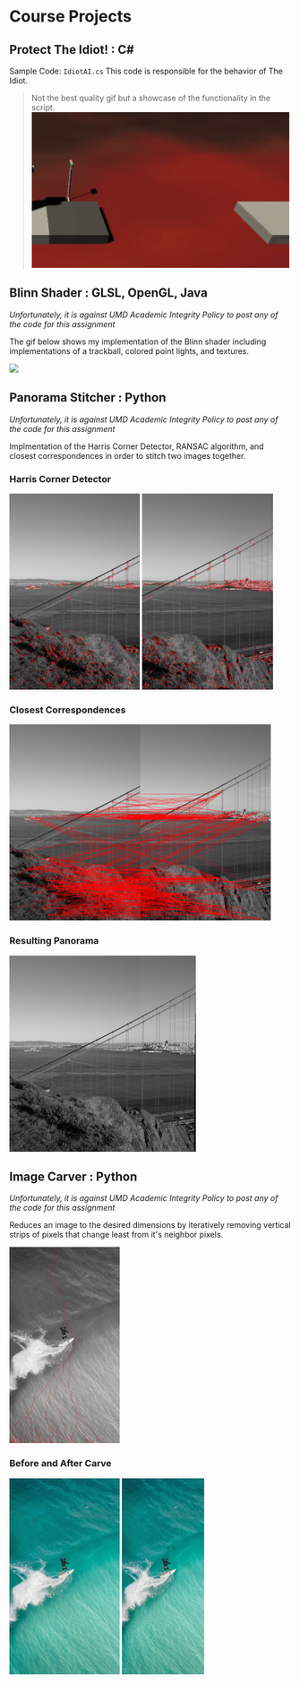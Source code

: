 # Course Projects

## Protect The Idiot! : C#

Sample Code: `IdiotAI.cs` This code is responsible for the behavior of The Idiot.

> Not the best quality gif but a showcase of the functionality in the script.
![](idiot.gif)

## Blinn Shader : GLSL, OpenGL, Java

*Unfortunately, it is against UMD Academic Integrity Policy to post any of the code for this assignment*

The gif below shows my implementation of the Blinn shader including implementations of a trackball, colored point lights, and textures.

![](blinn.gif)

## Panorama Stitcher : Python

*Unfortunately, it is against UMD Academic Integrity Policy to post any of the code for this assignment*

Implmentation of the Harris Corner Detector, RANSAC algorithm, and closest correspondences in order to stitch two images together.

### Harris Corner Detector

<img src="marked_corners1.png" height="350">

<img src="marked_corners2.png" height="350">

### Closest Correspondences

<img src="marked_correspondences.png" height="350">

### Resulting Panorama

<img src="panorama.png" height="350">


## Image Carver : Python

*Unfortunately, it is against UMD Academic Integrity Policy to post any of the code for this assignment*

Reduces an image to the desired dimensions by iteratively removing vertical strips of pixels that change least from it's neighbor pixels.

<img src="carver.png" height="350">

### Before and After Carve

<img src="before_carve.jpg" height="350">

<img src="after_carve.png" height="350">

